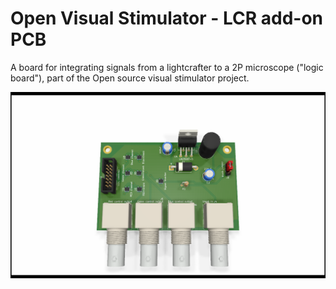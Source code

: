 # Open Visual Stimulator - LCR add-on PCB

A board for integrating signals from a lightcrafter to a 2P microscope ("logic board"), part of the Open source visual stimulator project.

![](LCr_addon_rendering.png?raw=true)
